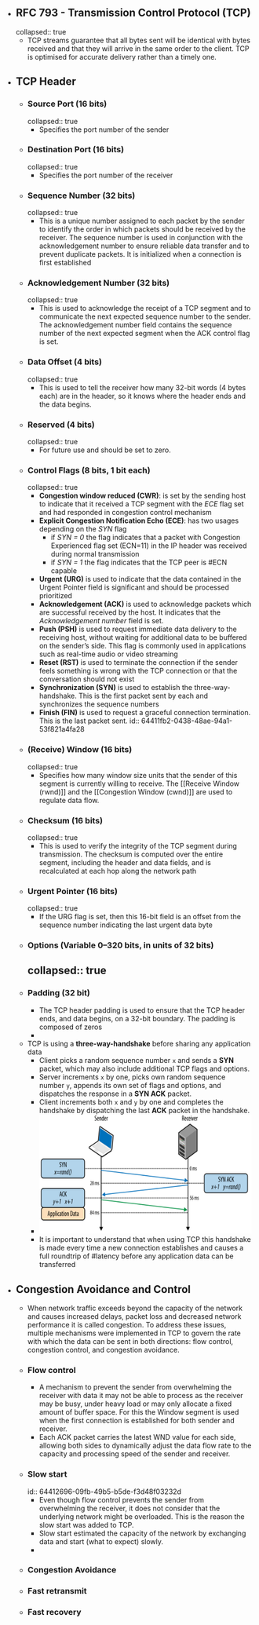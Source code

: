 - ## RFC 793 - Transmission Control Protocol (TCP)
  collapsed:: true
	- TCP streams guarantee that all bytes sent will be identical with bytes received and that they will arrive in the same order to the client. TCP is optimised for accurate delivery rather than a timely one.
- ## TCP Header
	- ### Source Port (16 bits)
	  collapsed:: true
		- Specifies the port number of the sender
	- ### Destination Port (16 bits)
	  collapsed:: true
		- Specifies the port number of the receiver
	- ### Sequence Number (32 bits)
	  collapsed:: true
		- This is a unique number assigned to each packet by the sender to identify the order in which packets should be received by the receiver. The sequence number is used in conjunction with the acknowledgement number to ensure reliable data transfer and to prevent duplicate packets. It is initialized when a connection is first established
	- ### Acknowledgement Number (32 bits)
	  collapsed:: true
		- This is used to acknowledge the receipt of a TCP segment and to communicate the next expected sequence number to the sender. The acknowledgement number field contains the sequence number of the next expected segment when the ACK control flag is set.
	- ### Data Offset (4 bits)
	  collapsed:: true
		- This is used to tell the receiver how many 32-bit words (4 bytes each) are in the header, so it knows where the header ends and the data begins.
	- ### Reserved (4 bits)
	  collapsed:: true
		- For future use and should be set to zero.
	- ### Control Flags (8 bits, 1 bit each)
	  collapsed:: true
		- **Congestion window reduced (CWR)**: is set by the sending host to indicate that it received a TCP segment with the *ECE* flag set and had responded in congestion control mechanism
		- **Explicit Congestion Notification Echo (ECE)**: has two usages depending on the *SYN* flag
			- if *SYN = 0* the flag indicates that a packet with Congestion Experienced flag set (ECN=11) in the IP header was received during normal transmission
			- if *SYN = 1* the flag indicates that the TCP peer is #ECN capable
		- **Urgent (URG)** is used to indicate that the data contained in the Urgent Pointer field is significant and should be processed prioritized
		- **Acknowledgement (ACK)** is used to acknowledge packets which are successful received by the host. It indicates that the *Acknowledgement number* field is set.
		- **Push (PSH)** is used to request immediate data delivery to the receiving host, without waiting for additional data to be buffered on the sender’s side. This flag is commonly used in applications such as real-time audio or video streaming
		- **Reset (RST)** is used to terminate the connection if the sender feels something is wrong with the TCP connection or that the conversation should not exist
		- **Synchronization (SYN)** is used to establish the three-way-handshake. This is the first packet sent by each and synchronizes the sequence numbers
		- **Finish (FIN)** is used to request a graceful connection termination. This is the last packet sent.
		  id:: 64411fb2-0438-48ae-94a1-53f821a4fa28
	- ### (Receive) Window (16 bits)
	  collapsed:: true
		- Specifies how many window size units that the sender of this segment is currently willing to receive. The [[Receive Window (rwnd)]] and the [[Congestion Window (cwnd)]] are used to regulate data flow.
	- ### Checksum (16 bits)
	  collapsed:: true
		- This is used to verify the integrity of the TCP segment during transmission. The checksum is computed over the entire segment, including the header and data fields, and is recalculated at each hop along the network path
	- ### Urgent Pointer (16 bits)
	  collapsed:: true
		- If the URG flag is set, then this 16-bit field is an offset from the sequence number indicating the last urgent data byte
	- ### Options (Variable 0–320 bits, in units of 32 bits)
	  collapsed:: true
		-
	- ### Padding (32 bit)
		- The TCP header padding is used to ensure that the TCP header ends, and data begins, on a 32-bit boundary. The padding is composed of zeros
		-
	- TCP is using a **three-way-handshake** before sharing any application data
		- Client picks a random sequence number `x` and sends a **SYN** packet, which may also include additional TCP flags and options.
		- Server increments `x` by one, picks own random sequence number `y`, appends its own set of flags and options, and dispatches the response in a **SYN ACK** packet.
		- Client increments both `x` and `y` by one and completes the handshake by dispatching the last **ACK** packet in the handshake.
		- ![three-way-handshake](../assets/three-way-handshake_1681984421287_0.png)
		- It is important to understand that when using TCP this handshake is made every time a new connection establishes and causes a full roundtrip of #latency before any application data can be transferred
- ## Congestion Avoidance and Control
	- When network traffic exceeds beyond the capacity of the network and causes increased delays, packet loss and decreased network performance it is called congestion. To address these issues, multiple mechanisms were implemented in TCP to govern the rate with which the data can be sent in both directions: flow control, congestion control, and congestion avoidance.
	- ### Flow control
		- A mechanism to prevent the sender from overwhelming the receiver with data it may not be able to process as the receiver may be busy, under heavy load or may only allocate a fixed amount of buffer space. For this the Window segment is used when the first connection is established for both sender and receiver.
		- Each ACK packet carries the latest WND value for each side, allowing both sides to dynamically adjust the data flow rate to the capacity and processing speed of the sender and receiver.
	- ### Slow start
	  id:: 64412696-09fb-49b5-b5de-f3d48f03232d
		- Even though flow control prevents the sender from overwhelming the receiver, it does not consider that the underlying network might be overloaded. This is the reason the slow start was added to TCP.
		- Slow start estimated the capacity of the network by exchanging data and start (what to expect) slowly.
		-
	- ### Congestion Avoidance
	- ### Fast retransmit
	- ### Fast recovery